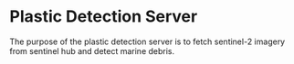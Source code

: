# Plastic Detection Server

The purpose of the plastic detection server is to fetch sentinel-2 imagery from sentinel hub and detect marine debris.

